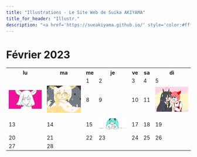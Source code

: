 ```yaml
---
title: "Illustrations - Le Site Web de Suika AKIYAMA"
title_for_header: "Illustr."
description: "<a href='https://sueakiyama.github.io/' style='color:#ffffff'><u>Le Site Web de Suika Akiyama</u></a>"
---
```


# Février 2023

<table class="calendar">
  <tr class="date">
    <th>lu</th>
    <th>ma</th>
    <th>me</th>
    <th>je</th>
    <th>ve</th>
    <th>sa</th>
    <th>di</th>
  </tr>
  <tr>
    <td></td>
    <td></td>
    <td>1</td>
    <td>2</td>
    <td>3</td>
    <td>4</td>
    <td>5</td>
  </tr>
  <tr>
    <!-- <a href="illustrations/2023-02-06-superette.html"><td style="background-image: url('illustrations/images/20230206_2.png');">6</td></a> -->
    <td><a href="illustrations/2023-02-06-superette.html"><img src="illustrations/images/20230206_2.png" alt="6_コンビニで買ったすいか爆弾"></a></td>
    <td><a href="illustrations/2023-02-07-caramel.html"><img src="illustrations/images/20230207_2.png" alt="7_キャラメリゼ"></a></td>
    <td>8</td>
    <td>9</td>
    <td>10</td>
    <td>11</td>
    <td><a href="illustrations/2023-02-12-cafe.html"><img src="illustrations/images/20230212_3.png" alt="12_トレーナーがカフェちゃんを欲しがっている"></a></td> 
  </tr>
  <tr>
    <td>13</td>
    <td>14</td>
    <td>15</td>
    <td><a href="illustrations/2023-02-16-vacances.html"><img src="illustrations/images/20230216_1.png" alt="16_春休み2週間目"></a></td>
    <td>17</td>
    <td>18</td>
    <td>19</td>
  </tr>
  <tr>
    <td>20</td>
    <td>21</td>
    <td>22</td>
    <td>23</td>
    <td>24</td>
    <td>25</td>
    <td>26</td>
  </tr>
  <tr>
    <td>27</td>
    <td>28</td>
  </tr>
</table>
